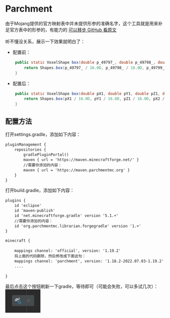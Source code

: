 # Parchment

由于Mojang提供的官方映射表中并未提供形参的准确名字，这个工具就是用来补足官方表中的形参的，有能力的 [可以移步 GitHub 看原文](https://github.com/ParchmentMC/Librarian/blob/dev/docs/FORGEGRADLE.md)
\
\
听不懂没关系，展示一下效果就明白了：
 - 配置前：
   ```java
    public static VoxelShape box(double p_49797_, double p_49798_, double p_49799_, double p_49800_, double p_49801_, double p_49802_) {
        return Shapes.box(p_49797_ / 16.0D, p_49798_ / 16.0D, p_49799_ / 16.0D, p_49800_ / 16.0D, p_49801_ / 16.0D, p_49802_ / 16.0D);
    }    
   ```
 - 配置后：
   ```java
    public static VoxelShape box(double pX1, double pY1, double pZ1, double pX2, double pY2, double pZ2) {
        return Shapes.box(pX1 / 16.0D, pY1 / 16.0D, pZ1 / 16.0D, pX2 / 16.0D, pY2 / 16.0D, pZ2 / 16.0D);
    } 
   ```
   
## 配置方法
打开settings.gradle，添加如下内容：
```
pluginManagement {
    repositories {
        gradlePluginPortal()
        maven { url = 'https://maven.minecraftforge.net/' }
        //需要你添加的内容：
        maven { url = 'https://maven.parchmentmc.org' }
    }
}
```
打开build.gradle，添加如下内容：
```
plugins {
    id 'eclipse'
    id 'maven-publish'
    id 'net.minecraftforge.gradle' version '5.1.+'
    //需要你添加的内容：
    id 'org.parchmentmc.librarian.forgegradle' version '1.+'
}
```
```
minecraft {

    mappings channel: 'official', version: '1.19.2'
    将上面的代码删除，然后修改成下面这句：
    mappings channel: 'parchment', version: '1.18.2-2022.07.03-1.19.2'
    ....
    
}
```
最后点击这个按钮刷新一下gradle，等待即可（可能会失败，可以多试几次）：\
![img.png](刷新gradle.png)